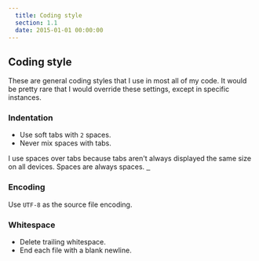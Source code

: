 ```yaml
---
  title: Coding style
  section: 1.1
  date: 2015-01-01 00:00:00
---
```


## Coding style

These are general coding styles that I use in most all of my code. It would be pretty rare that I would override these settings, except in specific instances.

### Indentation

* Use soft tabs with `2` spaces.
* Never mix spaces with tabs.

I use spaces over tabs because tabs aren't always displayed the same size on all devices. Spaces are always spaces. <u>&nbsp;&nbsp;</u>

### Encoding

Use `UTF-8` as the source file encoding.

### Whitespace

* Delete trailing whitespace.
* End each file with a blank newline.
